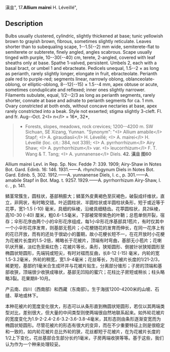 滇韭",
17.**Allium mairei** H. Léveillé",

## Description
Bulbs usually clustered, cylindric, slightly thickened at base; tunic yellowish brown to grayish brown, fibrous, sometimes slightly reticulate. Leaves shorter than to subequaling scape, 1--1.5(--2) mm wide, semiterete-flat to semiterete or subterete, finely angled, angles scabrous. Scape usually tinged with purple, 10--30(--40) cm, terete, 2-angled, covered with leaf sheaths only at base. Spathe 1-valved, persistent. Umbels 2, each with a basal bract, or umbel 1 and ebracteate. Pedicels unequal, 1.5--2 × as long as perianth, rarely slightly longer, elongate in fruit, ebracteolate. Perianth pale red to purple-red; segments linear, narrowly oblong, oblanceolate-oblong, or elliptic-oblong, 8--12(--15) × 1.5--4 mm, apex obtuse or acute, sometimes conduplicate and reflexed; inner ones slightly narrower. Filaments subulate, equal, 1/2--2/3 as long as perianth segments, rarely shorter, connate at base and adnate to perianth segments for ca. 1 mm. Ovary constricted at both ends, without concave nectaries at base, apex rarely constricted into a beak. Style not exserted; stigma slightly 3-cleft. Fl. and fr. Aug--Oct. 2&lt;I&gt; n&lt;/I&gt; = 16*, 32*,

> * Forests, slopes, meadows, rock crevices; 1200--4200 m. SW Sichuan, SE Xizang, Yunnan.
  "Synonym": "&lt;I&gt; Allium amabile&lt;/I&gt; Stapf; &lt;I&gt; A. giraudiasii&lt;/I&gt; H. Léveillé; &lt;I&gt; A. mairei&lt;/I&gt; H. Léveillé (loc. cit.: 384, not 339); &lt;I&gt; A. pyrrhorrhizum&lt;/I&gt; Airy Shaw; &lt;I&gt; A. pyrrhorrhizum&lt;/I&gt; var. &lt;I&gt; leucorrhizum&lt;/I&gt; F. T. Wang &amp; T. Tang; &lt;I&gt; A. yunnanense&lt;/I&gt; Diels.
**42. 滇韭 图60**

Allium mairei Levl. in Rep. Sp. Nov. Fedde 7: 339. 1909; Airy-Shaw in Notes Bot. Gard. Edinb. 16: 146. 1931.——A. rhynchogynum Diels in Notes Bot. Gard. Edinb. 5, 302. 1912.——A. yunnanense Diels, l. c., p. 301.——A. amabile Stapf in Bot. Mag. t. 9257. 1929.——A. pyrrhorrhizum Airy-Shaw, l. c. , p. 141.

鳞茎常簇生，圆柱状，基部稍膨大；鳞茎外皮黄褐色至灰褐色，破裂成纤维状，直立，非网状，有时略交错。叶近圆柱状、半圆柱状或半圆柱状条形，短于或近等于花葶，宽1-1.5 (-10) 毫米，具细的纵棱，沿棱具细糙齿。花葶圆柱状，具2纵棱，高10-30 (-40) 厘米，粗0.6-1.5毫米，下部被常带紫色的叶鞘；总苞单侧开裂，宿存；伞形花序由两个小的伞形花序组成，每1小伞形花序基部具1苞片，有时仅其中一个小伞形花序发育，则基部无苞片；小花梗随花的发育而伸长，在同一花序上有的花已开放，而有的还处于很幼小的蕾期，故小花梗长短不一，在花开放时小花梗为花被片长度的1.5-2倍，稀略长于花被片，顶端有时弯曲，基部无小苞片；花喇叭状开展，淡红色至紫红色；花被片等长，条形，狭矩圆形、倒披针状狭矩圆形至椭圆状矩圆形，先端钝或短尖，有时对褶而反曲，长8-12 (-15) 毫米，内轮的宽1.5-3.2毫米，外轮的稍宽，宽1.9-4毫米；花丝等长，为花被片长度的1/21-2/3，稀更短，基部约1毫米合生成环并与花被片贴生，分离部分锥形；子房的顶端和基部收狭，顶端很少收狭成喙状，基部无凹陷的蜜穴；花柱比子房短或稍长；柱头略略3裂。花果期8-10月。

产云南、四川（西南部）和西藏（东南部）。生于海拔1200-4200米的山坡、石缝、草地或林下。

本种花被片的宽度变化很大，形态可以从条形直到椭圆状矩圆形，若仅以其两端类型对比，差别很大，但大量的中间类型则使两端很自然地联系起来。如外轮花被片的宽度变化为1.9-2-2.4-2.6-3.2-3.6-3.8-4毫米，其形态则由条形逐渐变宽而为椭圆状矩圆形。尽管花被片的形态有很大的变异，而在不少重要特征上则是很稳定和一致的，如内轮花被片总比外轮的狭，花丝都短于花被片，在为花被片长度的1/2上下变化，花丝基部合生部分长约1毫米，子房两端收狭等等。基于这些，我们认为作为一个种来处理较妥。
